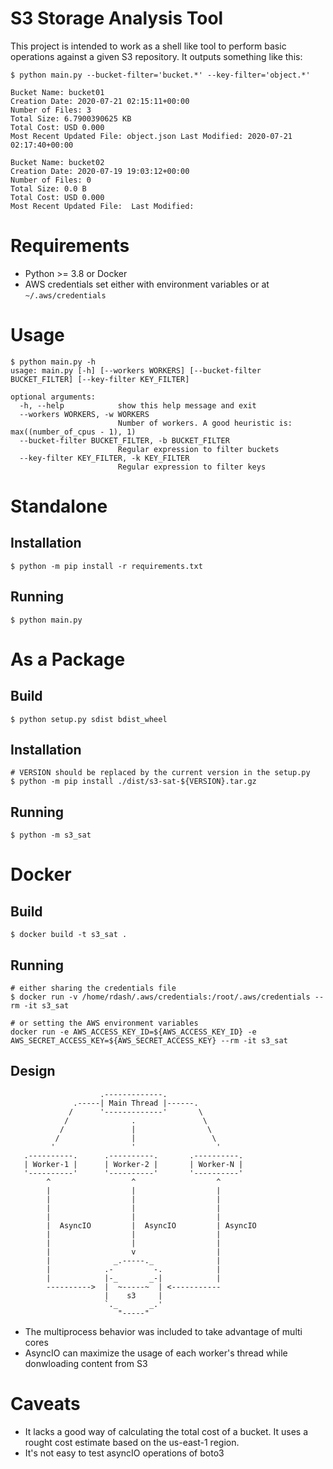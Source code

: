 # S3 Storage Analysis Tool

This project is intended to work as a shell like tool to perform basic operations against a given S3 repository.
It outputs something like this:
```
$ python main.py --bucket-filter='bucket.*' --key-filter='object.*'

Bucket Name: bucket01
Creation Date: 2020-07-21 02:15:11+00:00
Number of Files: 3
Total Size: 6.7900390625 KB
Total Cost: USD 0.000
Most Recent Updated File: object.json Last Modified: 2020-07-21 02:17:40+00:00

Bucket Name: bucket02
Creation Date: 2020-07-19 19:03:12+00:00
Number of Files: 0
Total Size: 0.0 B
Total Cost: USD 0.000
Most Recent Updated File:  Last Modified:
```

# Requirements
- Python >= 3.8 or Docker
- AWS credentials set either with environment variables or at `~/.aws/credentials`

# Usage
```
$ python main.py -h
usage: main.py [-h] [--workers WORKERS] [--bucket-filter BUCKET_FILTER] [--key-filter KEY_FILTER]

optional arguments:
  -h, --help            show this help message and exit
  --workers WORKERS, -w WORKERS
                        Number of workers. A good heuristic is: max((number_of_cpus - 1), 1)
  --bucket-filter BUCKET_FILTER, -b BUCKET_FILTER
                        Regular expression to filter buckets
  --key-filter KEY_FILTER, -k KEY_FILTER
                        Regular expression to filter keys
```

# Standalone
## Installation
```
$ python -m pip install -r requirements.txt
```
## Running
```
$ python main.py
```

# As a Package
## Build
```
$ python setup.py sdist bdist_wheel
```
## Installation
```
# VERSION should be replaced by the current version in the setup.py
$ python -m pip install ./dist/s3-sat-${VERSION}.tar.gz
```
## Running
```
$ python -m s3_sat
```

# Docker
## Build
```
$ docker build -t s3_sat .
```
## Running
```
# either sharing the credentials file
$ docker run -v /home/rdash/.aws/credentials:/root/.aws/credentials --rm -it s3_sat

# or setting the AWS environment variables
docker run -e AWS_ACCESS_KEY_ID=${AWS_ACCESS_KEY_ID} -e AWS_SECRET_ACCESS_KEY=${AWS_SECRET_ACCESS_KEY} --rm -it s3_sat
```

## Design
```
                    .-------------.
              .-----| Main Thread |------.
             /      '-------------'       \
            /              .               \
           /               |                \
          /                |                 \
         '                 '                  '
   .----------.      .----------.       .----------.
   | Worker-1 |      | Worker-2 |       | Worker-N |
   '----------'      '----------'       '----------'
        ^                  ^                  ^
        |                  |                  |
        |                  |                  |
        |                  |                  |
        |                  |                  |
        |  AsyncIO         |  AsyncIO         | AsyncIO
        |                  |                  |
        |                  |                  |
        |                  v                  |
        |              _.-----._              |
        |            .-         -.            |
        |            |-_       _-|            |
        ---------->  |  ~-----~  | <-----------
                     |    s3     |
                     `._       _.'
                        "-----"   
```

- The multiprocess behavior was included to take advantage of multi cores
- AsyncIO can maximize the usage of each worker's thread while donwloading content from S3

# Caveats
- It lacks a good way of calculating the total cost of a bucket. It uses a rought cost estimate based on the us-east-1 region.
- It's not easy to test asyncIO operations of boto3
